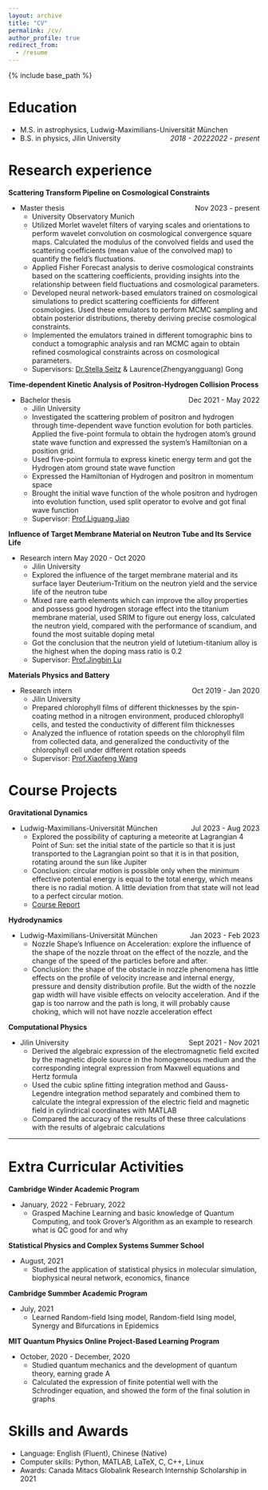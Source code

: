 ```yaml
---
layout: archive
title: "CV"
permalink: /cv/
author_profile: true
redirect_from:
  - /resume
---
```


{% include base_path %}

Education
======
* M.S. in astrophysics, Ludwig-Maximilians-Universität München  <span style="float: right;">_2022 - present_</span>
* B.S. in physics, Jilin University <span style="float: right;"> _2018 - 2022_ </span> 

Research experience
======
**Scattering Transform Pipeline on Cosmological Constraints**
* Master thesis   <span style="float: right;"> Nov 2023 - present </span>
  * University Observatory Munich
  * Utilized Morlet wavelet filters of varying scales and orientations to perform wavelet convolution on cosmological convergence square maps. Calculated the modulus of the convolved fields and used the scattering coefficients (mean value of the convolved map) to quantify the field’s fluctuations.
  * Applied Fisher Forecast analysis to derive cosmological constraints based on the scattering coefficients, providing insights into the relationship between field fluctuations and cosmological parameters.
  * Developed neural network-based emulators trained on cosmological simulations to predict scattering coefficients for different cosmologies. Used these emulators to perform MCMC sampling and obtain posterior distributions, thereby deriving precise cosmological constraints.
  * Implemented the emulators trained in different tomographic bins to conduct a tomographic analysis and ran MCMC again to obtain refined cosmological constraints across on cosmological parameters.
  * Supervisors: [Dr.Stella Seitz](https://www.usm.uni-muenchen.de/~stella/stella.html) & Laurence(Zhengyangguang) Gong

**Time-dependent Kinetic Analysis of Positron-Hydrogen Collision Process**
* Bachelor thesis  <span style="float: right;"> Dec 2021 - May 2022 </span>
  * Jilin University
  * Investigated the scattering problem of positron and hydrogen through time-dependent wave function evolution for both particles. Applied the five-point formula to obtain the hydrogen atom’s ground state wave function and expressed the system’s Hamiltonian on a position grid.
  * Used five-point formula to express kinetic energy term and got the Hydrogen atom ground state wave function
  * Expressed the Hamiltonian of Hydrogen and positron in momentum space
  * Brought the initial wave function of the whole positron and hydrogen into evolution function, used split operator to evolve and got final wave function
  * Supervisor: [Prof.Liguang Jiao](https://teachers.jlu.edu.cn/lgjiao)

 **Influence of Target Membrane Material on Neutron Tube and Its Service Life**
* Research intern <span style="float: right:"> May 2020 - Oct 2020 </span>
  * Jilin University
  * Explored the influence of the target membrane material and its surface layer Deuterium-Tritium on the neutron yield and the service life of the neutron tube
  * Mixed rare earth elements which can improve the alloy properties and possess good hydrogen storage effect into the titanium membrane material, used SRIM to figure out energy loss, calculated the neutron yield, compared with the performance of scandium, and found the most suitable doping metal
  * Got the conclusion that the neutron yield of lutetium-titanium alloy is the highest when the doping mass ratio is 0.2
  * Supervisor: [Prof.Jingbin Lu](https://teachers.jlu.edu.cn/LuJingbin)

**Materials Physics and Battery**
* Research intern <span style="float: right;"> Oct 2019 - Jan 2020 </span>
  * Jilin University
  * Prepared chlorophyll films of different thicknesses by the spin-coating method in a nitrogen environment, produced chlorophyll cells, and tested the conductivity of different film thicknesses
  * Analyzed the influence of rotation speeds on the chlorophyll film from collected data, and generalized the conductivity of the chlorophyll cell under different rotation speeds
  * Supervisor: [Prof.Xiaofeng Wang](https://teachers.jlu.edu.cn/WangXiaofeng/zh_CN/index.htm)


Course Projects
======
**Gravitational Dynamics**
* Ludwig-Maximilians-Universität München  <span style="float: right;"> Jul 2023 - Aug 2023 </span>
  * Explored the possibility of capturing a meteorite at Lagrangian 4 Point of Sun: set the initial state of the particle so that it is just transported to the Lagrangian point so that it is in that position, rotating around the sun like Jupiter
  * Conclusion: circular motion is possible only when the minimum effective potential energy is equal to the total energy, which means there is no radial motion. A little deviation from that state will not lead to a perfect circular motion.
  * [Course Report](../files/course_project/gravitational_dynamics/Gravitational_Dynamics_Sijin.pdf)


**Hydrodynamics**
* Ludwig-Maximilians-Universität München <span style="float: right;"> Jan 2023 - Feb 2023 </span>
  * Nozzle Shape’s Influence on Acceleration: explore the influence of the shape of the nozzle throat on the effect of the nozzle, and the change of the speed of the particles before and after.
  * Conclusion: the shape of the obstacle in nozzle phenomena has little effects on the profile of velocity increase and internal energy, pressure and density distribution profile. But the width of the nozzle gap width will have visible effects on velocity acceleration. And if the gap is too narrow and the path is long, it will probably cause choking, which will not have nozzle acceleration effect


**Computational Physics**
* Jilin University  <span style="float: right;"> Sept 2021 - Nov 2021 </span>
  * Derived the algebraic expression of the electromagnetic field excited by the magnetic dipole source in the homogeneous medium and the corresponding integral expression from Maxwell equations and Hertz formula
  * Used the cubic spline fitting integration method and Gauss-Legendre integration method separately and combined them to calculate the integral expression of the electric field and magnetic field in cylindrical coordinates with MATLAB
  * Compared the accuracy of the results of these three calculations with the results of algebraic calculations


****

Extra Curricular Activities
======
**Cambridge Winder Academic Program**
* January, 2022 - February, 2022
  * Grasped Machine Learning and basic knowledge of Quantum Computing, and took Grover’s Algorithm as an example to research what is QC good for and why

**Statistical Physics and Complex Systems Summer School**
* August, 2021
  * Studied the application of statistical physics in molecular simulation, biophysical neural network, economics, finance

**Cambridge Summber Academic Program**
* July, 2021
  * Learned Random-field Ising model, Random-field Ising model, Synergy and Bifurcations in Epidemics

**MIT Quantum Physics Online Project-Based Learning Program**
* October, 2020 - December, 2020
  * Studied quantum mechanics and the development of quantum theory, earning grade A
  * Calculated the expression of finite potential well with the Schrodinger equation, and showed the form of the final solution in graphs



  
Skills and Awards
======
* Language: English (Fluent), Chinese (Native)
* Computer skills: Python, MATLAB, LaTeX, C, C++, Linux
* Awards: Canada Mitacs Globalink Research Internship Scholarship in 2021

<!--
Publications
======
  <ul>{% for post in site.publications reversed %}
    {% include archive-single-cv.html %}
  {% endfor %}</ul>
  
Talks
======
  <ul>{% for post in site.talks reversed %}
    {% include archive-single-talk-cv.html  %}
  {% endfor %}</ul>
  
Teaching
======
  <ul>{% for post in site.teaching reversed %}
    {% include archive-single-cv.html %}
  {% endfor %}</ul>
  
Service and leadership
======
* Currently signed in to 43 different slack teams    -->

